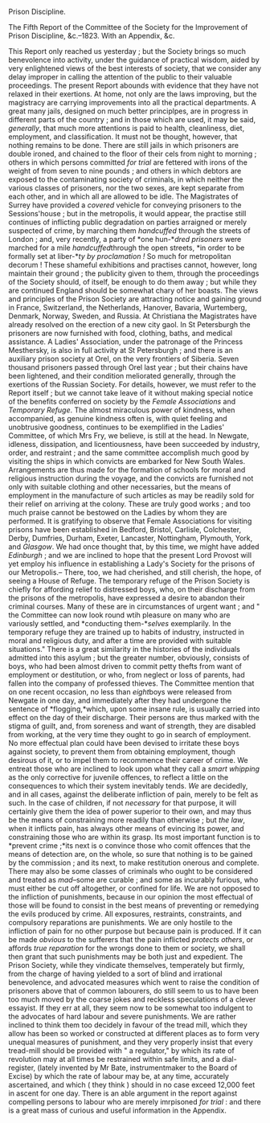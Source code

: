 Prison Discipline.The Fifth Report of the Committee of the Society for
                    the Improvement of Prison Discipline, &c.–1823. With an Appendix, &c.This Report only
                    reached us yesterday ; but the Society brings so much
                    benevolence into activity, under the guidance of practical wisdom, aided by
                    very enlightened views of the best interests of society, that we consider
                    any delay improper in calling the attention of the public to their
                    valuable proceedings. The present Report abounds with evidence that they
                    have not relaxed in their exertions. At home, not only are the
                    laws improving, but the magistracy are carrying improvements into all the
                    practical departments. A great many jails, designed on much better principlpes, are in progress in different parts of the
                    country ; and in those which are used, it may be said, *generally*, that much more attentions is paid to
                    health, cleanliness, diet, employment, and classification. It
                    must not be thought, however, that nothing remains to be done. There
                    are still jails in which prisoners are double ironed, and chained to the
                    floor of their cels from night to morning ; others in which
                    persons committed *for trial* are fettered
                    with irons of the weight of from seven to nine pounds ; and others in which
                    debtors are exposed to the contaminating society of criminals,
                    in which neither the various classes of prisoners, nor the two sexes, are
                    kept separate from each other, and in which all are allowed to be idle.
                    The Magistrates of Surrey have provided a *covered*
                    vehicle for conveying prisoners to the Sessions'house ; but in the
                    metropolis, it would appear, the practise still continues of
                    inflicting public degradation on parties arraigned or merely suspected
                    of crime, by marching them *handcuffed* through the
                    streets of London ; and, very recently, a party of *one
                        hun-**dred prisoners* were marched for a mile *handcuffed*through the open streets, *in order to be formally set at
                        liber-**ty by proclamation !* So much for metropolitan
                    decorum ! These shameful exhibitions and practises cannot, however,
                    long maintain their ground ; the publicity given to them, through the
                    proceedings of the Society should, of itself, be enough to do them away ;
                    but while they are continued England should be somewhat chary of her
                    boasts. The views and principles of the Prison Society are attracting
                    notice and gaining ground in France, Switzerland, the Netherlands, Hanover, Bavaria, Wurtemberg, Denmark, Norway,
                    Sweden, and Russia. At Christiana the Magistrates have already resolved on
                    the erection of a new city gaol. In St Petersburgh the prisoners are now
                    furnished with food, clothing, baths, and medical assistance. A Ladies'
                        Association, under the patronage of the Princess Mesthersky, is also in full activity at St
                    Petersburgh ; and there is an auxiliary prison society at Orel, on the very
                    frontiers of Siberia. Seven thousand prisoners passed through
                    Orel last year ; but their chains have been lightened, and their condition
                    meliorated generally, through the exertions of the Russian Society.
                    For details, however, we must refer to the Report itself ; but
                    we cannot take leave of it without making special notice of the benefits
                    conferred on society by the *Female Associations* and
                        *Temporary Refuge*. The almost miraculous power of
                    kindness, when accompanied, as genuine kindness often is, with quiet
                    feeling and unobtrusive goodness, continues to be exemplified in
                    the Ladies' Committee, of which Mrs Fry, we
                    believe, is still at the head. In Newgate, idleness, dissipation, and
                    licentiousness, have been succeeded by industry, order, and restraint ; and
                    the same committee accomplish much good by visiting the ships in which
                    convicts are embarked for New South Wales. Arrangements are thus made for
                    the formation of schools for moral and religious instruction during the
                    voyage, and the convicts are furnished not only with suitable clothing
                    and other necessaries, but the means of employment in the manufacture
                    of such articles as may be readily sold for their relief on arriving at the
                    colony. These are truly good works ; and too much praise cannot be bestowed
                    on the Ladies by whom they are performed. It is gratifying to observe that Female Associations for visiting prisons have been
                    established in Bedford, Bristol, Carlisle, Colchester, Derby, Dumfries,
                    Durham, Exeter, Lancaster, Nottingham, Plymouth, York, and *Glasgow*. We had once thought that, by this time, we
                    might have added *Edinburgh* ; and we are inclined to
                    hope that the present Lord Provost will yet employ his influence
                    in establishing a Lady's Society for the prisons of our
                    Metropolis.– There, too, we had cherished, and still cherish, the
                    hope, of seeing a House of Refuge. The temporary refuge of the Prison
                    Society is chiefly for affording relief to distressed boys, who,
                    on their discharge from the prisons of the metropolis, have expressed a
                    desire to abandon their criminal courses. Many of these are in
                    circumstances of urgent want ; and " the Committee can now look round wtih
                        pleasure on many who are variously settled, and *conducting them-**selves* exemplarily. In the temporary refuge they are
                    trained up to habits of industry, instructed in moral and religious
                    duty, and after a time are provided with suitable situations." There is a
                    great similarity in the histories of the individuals admitted into this
                    asylum ; but the greater number, obviously, consists of boys, who had been
                    almost driven to commit petty thefts from want of employment or
                    destitution, or who, from neglect or loss of parents, had fallen into
                    the company of professed thieves. The Committee mention that on
                    one recent occasion, no less than *eight*boys were released from Newgate in one day, and immediately
                    after they had undergone the sentence of *flogging,*which, upon some insane rule, is usually carried into effect on the day of their discharge. Their persons are thus marked with
                    the stigma of guilt, and, from soreness and want of strength, they are
                    disabled from working, at the very time they ought to go in search of
                    employment. No more effectual plan could have been devised to irritate
                    these boys against society, to prevent them from obtaining employment, though desirous of it, or to impel them to recommence
                    their career of crime. We entreat those who are inclined to look upon
                    what they call a *smart whipping* as the only corrective
                    for juvenile offences, to reflect a little on the consequences to
                    which their system inevitably tends. *We* are decidedly,
                    and in all cases, against the deliberate infliction of pain, merely to
                    be felt as such. In the case of children, if not *necessary* for that purpose, it will certainly give them the idea
                    of power superior to their own, and may thus be the means of constraining
                    more readily than otherwise ; but *the law*, when it
                    inflicts pain, has always other means of evincing its power, and
                    constraining those who are within its grasp. Its most important function is
                    to *prevent crime ;*its next is o convince those who comit offences that the means of
                    detection are, on the whole, so sure that nothing is to be
                    gained by the commission ; and its next, to make restitution onerous and
                    complete. There may also be some classes of criminals who ought to be
                    considered and treated as *mad*–some are
                    curable ; and some as incurably furious, who must either be cut
                    off altogether, or confined for life. We are not opposed to the infliction
                    of punishments, because in our opinion the most effectual
                    of those will be found to consist in the best means of preventing or
                    remedying the evils produced by crime. All exposures, restraints,
                    constraints, and compulsory reparations are punishments. We are
                    only hostile to the infliction of pain for no other purpose but
                    because pain is produced. If it can be made *obvious*
                    to the sufferers that the pain inflicted *protects
                        others*, or affords *true reparation* for the
                    wrongs done to them or society, we shall then grant that such punishments may be both just and expedient. The Prison
                    Society, while they vindicate themselves, temperately but firmly, from
                    the charge of having yielded to a sort of blind and irrational benevolence,
                    and advocated measures which went to raise the condition of prisoners above
                    that of common labourers, do still seem to us to have been too
                    much moved by the coarse jokes and reckless speculations of a clever
                    essayist. If they err at all, they seem now to be somewhat too indulgent to
                    the advocates of hard labour and severe punishments. We are rather inclined
                    to think them too decidely in favour of the tread mill, which they
                    allow has been so worked or constructed at different places as to form very unequal measures of punishment, and they very properly
                    insist that every tread-mill should be provided with " a
                    regulator," by which its rate of revolution may at all times be restrained
                    within safe limits, and a dial-register, (lately invented by Mr Bate, instrumentmaker to the Board of
                    Excise) by which the rate of labour may be, at any time, accurately
                    ascertained, and which ( they think ) should in no case exceed 12,000 feet
                    in ascent for one day. There is an able argument in the report against
                    compelling persons to labour who are merely imrpisoned *for trial* : and there is a great mass of curious and
                    useful information in the Appendix.